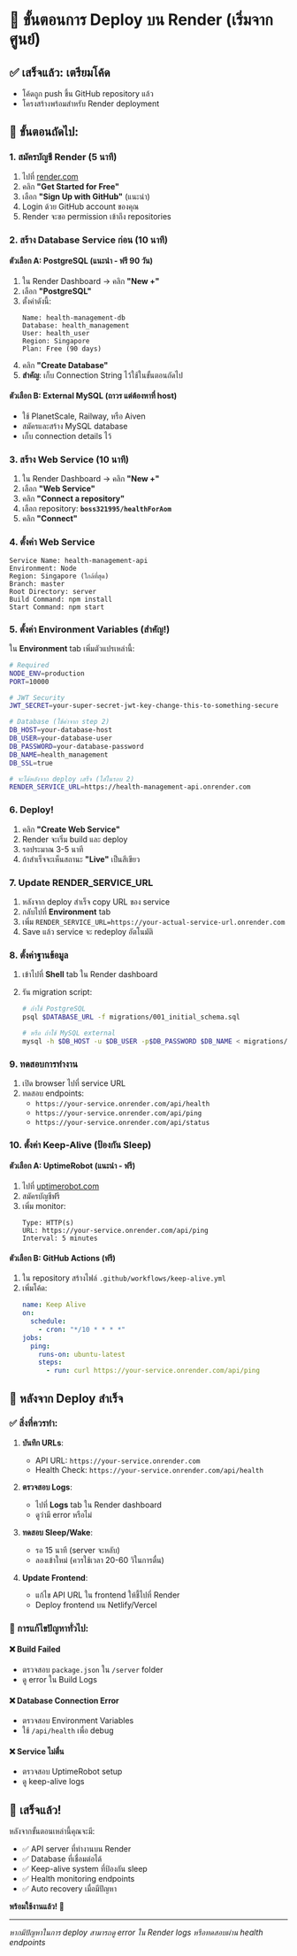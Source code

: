 # 🚀 ขั้นตอนการ Deploy บน Render (เริ่มจากศูนย์)

## ✅ เสร็จแล้ว: เตรียมโค้ด

- โค้ดถูก push ขึ้น GitHub repository แล้ว
- โครงสร้างพร้อมสำหรับ Render deployment

## 📝 ขั้นตอนถัดไป:

### 1. สมัครบัญชี Render (5 นาที)

1. ไปที่ [render.com](https://render.com)
2. คลิก **"Get Started for Free"**
3. เลือก **"Sign Up with GitHub"** (แนะนำ)
4. Login ด้วย GitHub account ของคุณ
5. Render จะขอ permission เข้าถึง repositories

### 2. สร้าง Database Service ก่อน (10 นาที)

#### ตัวเลือก A: PostgreSQL (แนะนำ - ฟรี 90 วัน)

1. ใน Render Dashboard → คลิก **"New +"**
2. เลือก **"PostgreSQL"**
3. ตั้งค่าดังนี้:
   ```
   Name: health-management-db
   Database: health_management
   User: health_user
   Region: Singapore
   Plan: Free (90 days)
   ```
4. คลิก **"Create Database"**
5. **สำคัญ**: เก็บ Connection String ไว้ใช้ในขั้นตอนถัดไป

#### ตัวเลือก B: External MySQL (ถาวร แต่ต้องหาที่ host)

- ใช้ PlanetScale, Railway, หรือ Aiven
- สมัครและสร้าง MySQL database
- เก็บ connection details ไว้

### 3. สร้าง Web Service (10 นาที)

1. ใน Render Dashboard → คลิก **"New +"**
2. เลือก **"Web Service"**
3. คลิก **"Connect a repository"**
4. เลือก repository: **`boss321995/healthForAom`**
5. คลิก **"Connect"**

### 4. ตั้งค่า Web Service

```
Service Name: health-management-api
Environment: Node
Region: Singapore (ใกล้ที่สุด)
Branch: master
Root Directory: server
Build Command: npm install
Start Command: npm start
```

### 5. ตั้งค่า Environment Variables (สำคัญ!)

ใน **Environment** tab เพิ่มตัวแปรเหล่านี้:

```bash
# Required
NODE_ENV=production
PORT=10000

# JWT Security
JWT_SECRET=your-super-secret-jwt-key-change-this-to-something-secure

# Database (ใช้ค่าจาก step 2)
DB_HOST=your-database-host
DB_USER=your-database-user
DB_PASSWORD=your-database-password
DB_NAME=health_management
DB_SSL=true

# จะได้หลังจาก deploy เสร็จ (ใส่ในรอบ 2)
RENDER_SERVICE_URL=https://health-management-api.onrender.com
```

### 6. Deploy!

1. คลิก **"Create Web Service"**
2. Render จะเริ่ม build และ deploy
3. รอประมาณ 3-5 นาที
4. ถ้าสำเร็จจะเห็นสถานะ **"Live"** เป็นสีเขียว

### 7. Update RENDER_SERVICE_URL

1. หลังจาก deploy สำเร็จ copy URL ของ service
2. กลับไปที่ **Environment** tab
3. เพิ่ม `RENDER_SERVICE_URL=https://your-actual-service-url.onrender.com`
4. Save แล้ว service จะ redeploy อัตโนมัติ

### 8. ตั้งค่าฐานข้อมูล

1. เข้าไปที่ **Shell** tab ใน Render dashboard
2. รัน migration script:

   ```bash
   # ถ้าใช้ PostgreSQL
   psql $DATABASE_URL -f migrations/001_initial_schema.sql

   # หรือ ถ้าใช้ MySQL external
   mysql -h $DB_HOST -u $DB_USER -p$DB_PASSWORD $DB_NAME < migrations/001_initial_schema.sql
   ```

### 9. ทดสอบการทำงาน

1. เปิด browser ไปที่ service URL
2. ทดสอบ endpoints:
   - `https://your-service.onrender.com/api/health`
   - `https://your-service.onrender.com/api/ping`
   - `https://your-service.onrender.com/api/status`

### 10. ตั้งค่า Keep-Alive (ป้องกัน Sleep)

#### ตัวเลือก A: UptimeRobot (แนะนำ - ฟรี)

1. ไปที่ [uptimerobot.com](https://uptimerobot.com)
2. สมัครบัญชีฟรี
3. เพิ่ม monitor:
   ```
   Type: HTTP(s)
   URL: https://your-service.onrender.com/api/ping
   Interval: 5 minutes
   ```

#### ตัวเลือก B: GitHub Actions (ฟรี)

1. ใน repository สร้างไฟล์ `.github/workflows/keep-alive.yml`
2. เพิ่มโค้ด:
   ```yaml
   name: Keep Alive
   on:
     schedule:
       - cron: "*/10 * * * *"
   jobs:
     ping:
       runs-on: ubuntu-latest
       steps:
         - run: curl https://your-service.onrender.com/api/ping
   ```

## 🎯 หลังจาก Deploy สำเร็จ

### ✅ สิ่งที่ควรทำ:

1. **บันทึก URLs**:

   - API URL: `https://your-service.onrender.com`
   - Health Check: `https://your-service.onrender.com/api/health`

2. **ตรวจสอบ Logs**:

   - ไปที่ **Logs** tab ใน Render dashboard
   - ดูว่ามี error หรือไม่

3. **ทดสอบ Sleep/Wake**:

   - รอ 15 นาที (server จะหลับ)
   - ลองเข้าใหม่ (ควรใช้เวลา 20-60 วิในการตื่น)

4. **Update Frontend**:
   - แก้ไข API URL ใน frontend ให้ชี้ไปที่ Render
   - Deploy frontend บน Netlify/Vercel

### 🔧 การแก้ไขปัญหาทั่วไป:

#### ❌ Build Failed

- ตรวจสอบ `package.json` ใน `/server` folder
- ดู error ใน Build Logs

#### ❌ Database Connection Error

- ตรวจสอบ Environment Variables
- ใช้ `/api/health` เพื่อ debug

#### ❌ Service ไม่ตื่น

- ตรวจสอบ UptimeRobot setup
- ดู keep-alive logs

## 🎉 เสร็จแล้ว!

หลังจากขั้นตอนเหล่านี้คุณจะมี:

- ✅ API server ที่ทำงานบน Render
- ✅ Database ที่เชื่อมต่อได้
- ✅ Keep-alive system ที่ป้องกัน sleep
- ✅ Health monitoring endpoints
- ✅ Auto recovery เมื่อมีปัญหา

**พร้อมใช้งานแล้ว! 🚀**

---

_หากมีปัญหาในการ deploy สามารถดู error ใน Render logs หรือทดสอบผ่าน health endpoints_
